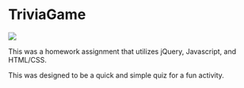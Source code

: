 # TriviaGame
![](/TriviaGame.gif)

This was a homework assignment that utilizes jQuery, Javascript, and HTML/CSS.

This was designed to be a quick and simple quiz for a fun activity.